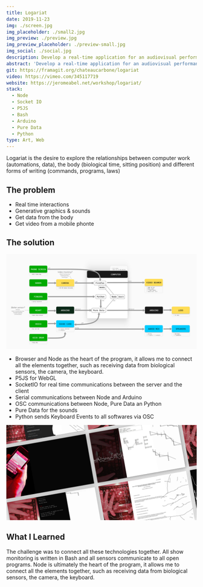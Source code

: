 ```yaml
---
title: Logariat
date: 2019-11-23
img: ./screen.jpg
img_placeholder: ./small2.jpg
img_preview: ./preview.jpg
img_preview_placeholder: ./preview-small.jpg
img_social: ./social.jpg
description: Develop a real-time application for an audiovisual performance on themes linked to digital technology and the body.
abstract: 'Develop a real-time application for an audiovisual performance on themes linked to digital technology and the body.'
git: https://framagit.org/chateaucarbone/logariat
video: https://vimeo.com/345117719
website: https://jeromeabel.net/workshop/logariat/
stack:
  - Node
  - Socket IO
  - P5JS
  - Bash
  - Arduino
  - Pure Data
  - Python
type: Art, Web
---
```


Logariat is the desire to explore the relationships between computer work (automations, data), the body (biological time, sitting position) and different forms of writing (commands, programs, laws)

## The problem

- Real time interactions
- Generative graphics & sounds
- Get data from the body
- Get video from a mobile phonte

## The solution

![Logariat Tech Stack](./tech.png)

- Browser and Node as the heart of the program, it allows me to connect all the elements together, such as receiving data from biological sensors, the camera, the keyboard.
- P5JS for WebGL
- SocketIO for real time communications between the server and the client
- Serial communications between Node and Arduino
- OSC communications between Node, Pure Data an Python
- Pure Data for the sounds
- Python sends Keyboard Events to all softwares via OSC

![Logariat Storyboard](./screens.jpg)

## What I Learned

The challenge was to connect all these technologies together. All show monitoring is written in Bash and all sensors communicate to all open programs. Node is ultimately the heart of the program, it allows me to connect all the elements together, such as receiving data from biological sensors, the camera, the keyboard.
